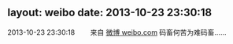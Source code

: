 layout: weibo
date: 2013-10-23 23:30:18
---
<meta name="referrer" content="no-referrer" />

2013-10-23 23:30:18  &nbsp;&nbsp;&nbsp;&nbsp;&nbsp;&nbsp; 来自 <a href="http://weibo.com/" rel="nofollow">微博 weibo.com</a>
码畜何苦为难码畜…… ​​​
